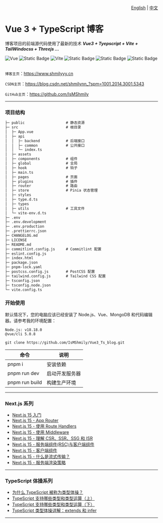 <div align="right">
  <a href="README.md">English</a> | <a href="README.cn.md">中文</a>
</div>

# Vue 3 + TypeScript 博客

博客项目的前端源代码使用了最新的技术 **_Vue3 + Tyepscript + Vite + TailWindocss + Threejs ..._**

<div >
  <img alt="Vue" src="https://img.shields.io/badge/-vue-%23000000?style=flat-square&logo=vuedotjs" />
  <img alt="Static Badge" src="https://img.shields.io/badge/-TypeScript-000?style=flat-square&logo=tsnode">
  <img alt="Vite" src="https://img.shields.io/badge/-vite-%23000000?style=flat-square&logo=vite" />
  <img alt="Static Badge" src="https://img.shields.io/badge/-ThreeJs-000?style=flat-square&logo=threedotjs">
  <img alt="Static Badge" src="https://img.shields.io/badge/-sass-000?style=flat-square&logo=sass">
  <img alt="Static Badge" src="https://img.shields.io/badge/-pnpm-%23000?style=flat-square&logo=pnpm">
</div>
<br/>

`博客主页`：<a>https://www.shmilyyy.cn</a>

`CSDN主页`：<a>https://blog.csdn.net/shmilynn_?spm=1001.2014.3001.5343</a>

`GitHub主页`：<a>https://github.com/IsMShmily</a>

---

### 项目结构

```md
├─ public                   # 静态资源
├─ src                      # 根目录
│  ├─ App.vue
│  ├─ api                   
│  │  ├─ backend            # 后端接口
│  │  ├─ common             # 公共接口
│  │  └─ index.ts
│  ├─ assets
│  ├─ components            # 组件
│  ├─ global                # 全局
│  ├─ hook                  # 钩子
│  ├─ main.ts
│  ├─ pages                 # 页面
│  ├─ plugins               # 插件
│  ├─ router                # 路由
│  ├─ store                 # Pinia 状态管理
│  ├─ styles
│  ├─ type.d.ts
│  ├─ types
│  ├─ utils                 # 工具文件
│  └─ vite-env.d.ts
├─ .env
├─ .env.development
├─ .env.production
├─ .prettierrc.json
├─ CHANGELOG.md
├─ LICENSE
├─ README.md
├─ commitlint.config.js     # Commitlint 配置
├─ eslint.config.js
├─ index.html
├─ package.json
├─ pnpm-lock.yaml
├─ postcss.config.js        # PostCSS 配置
├─ tailwind.config.js       # Tailwind CSS 配置
├─ tsconfig.json
├─ tsconfig.node.json
└─ vite.config.ts
```

### 开始使用
默认情况下，您的电脑应该已经安装了 Node.js、Vue、MongoDB 和代码编辑器。请参考我的环境配置：
```
Node.js: v18.18.0
@vue/cli 5.0.8
```
```
git clone https://github.com/IsMShmily/Vue3_Ts_blog.git
```

| 命令          | 说明                        |
| -------------- | ------------------------------ |
| pnpm i         | 安装依赖          |
| pnpm run dev   | 启动开发服务器     |
| pnpm run build | 构建生产环境         |

---

### Next.js 系列

- [Next.js 15 入门](https://blog.csdn.net/shmilynn_/article/details/137891060?spm=1001.2014.3001.5502)
- [Next.js 15 - App Router](https://blog.csdn.net/shmilynn_/article/details/137904724?spm=1001.2014.3001.5502)
- [Next.js 15 - 使用 Route Handlers](https://blog.csdn.net/shmilynn_/article/details/146515380?spm=1001.2014.3001.5501)
- [Next.js 15 - 使用 Middleware](https://blog.csdn.net/shmilynn_/article/details/146543636?spm=1001.2014.3001.5501)
- [Next.js 15 - 理解 CSR、SSR、SSG 和 ISR](https://blog.csdn.net/shmilynn_/article/details/146544013?spm=1001.2014.3001.5501)
- [Next.js 15 - 服务端组件(RSC)与客户端组件](https://blog.csdn.net/shmilynn_/article/details/146572565?spm=1001.2014.3001.5501)
- [Next.js 15 - 客户端组件](https://blog.csdn.net/shmilynn_/article/details/146582184?spm=1001.2014.3001.5501)
- [Next.js 15 - 什么是流式传输？](https://blog.csdn.net/shmilynn_/article/details/146582094?spm=1001.2014.3001.5501)
- [Next.js 15 - 服务端渲染策略](https://blog.csdn.net/shmilynn_/article/details/146582209?spm=1001.2014.3001.5501)

---

### TypeScript 体操系列

- [为什么 TypeScript 被称为类型体操？](https://blog.csdn.net/shmilynn_/article/details/137981157?spm=1001.2014.3001.5502)
- [TypeScript 支持哪些类型和类型运算（上）](https://blog.csdn.net/shmilynn_/article/details/137996269?spm=1001.2014.3001.5502)
- [TypeScript 支持哪些类型和类型运算（下）](https://blog.csdn.net/shmilynn_/article/details/138050067?spm=1001.2014.3001.55022)
- [TypeScript 类型体操详解：extends 和 infer](https://blog.csdn.net/shmilynn_/article/details/138072708?spm=1001.2014.3001.5502)

---

